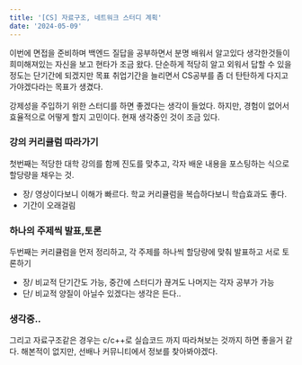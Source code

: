 ```yaml
---
title: '[CS] 자료구조, 네트워크 스터디 계획'
date: '2024-05-09'
---
```

이번에 면접을 준비하며 백엔드 질답을 공부하면서 분명 배워서 알고있다 생각한것들이 희미해져있는 자신을 보고 현타가 조금 왔다. 단순하게 적당히 알고 외워서 답할 수 있을 정도는 단기간에 되겠지만 목표 취업기간을 늘리면서 CS공부를 좀 더 탄탄하게 다지고 가야겠다라는 목표가 생겼다.

강제성을 주입하기 위한 스터디를 하면 좋겠다는 생각이 들었다. 하지만, 경험이 없어서 효율적으로 어떻게 할지 고민이다. 현재 생각중인 것이 조금 있다.

### 강의 커리큘럼 따라가기
첫번째는 적당한 대학 강의를 함께 진도를 맞추고, 각자 배운 내용을 포스팅하는 식으로 할당량을 채우는 것.
- 장/ 영상이다보니 이해가 빠르다. 학교 커리큘럼을 복습하다보니 학습효과도 좋다.
- 기간이 오래걸림

### 하나의 주제씩 발표,토론
두번째는 커리큘럼을 먼저 정리하고, 각 주제를 하나씩 할당량에 맞춰 발표하고 서로 토론하기
- 장/ 비교적 단기간도 가능, 중간에 스터디가 끊겨도 나머지는 각자 공부가 가능 
- 단/ 비교적 양질이 아닐수 있겠다는 생각은 든다..

### 생각중..
그리고 자료구조같은 경우는 c/c++로 실습코드 까지 따라쳐보는 것까지 하면 좋을거 같다.
해본적이 없지만, 선배나 커뮤니티에서 정보를 찾아봐야겠다.